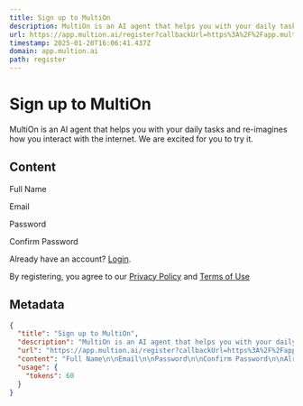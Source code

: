 ```yaml
---
title: Sign up to MultiOn
description: MultiOn is an AI agent that helps you with your daily tasks and re-imagines how you interact with the internet. We are excited for you to try it.
url: https://app.multion.ai/register?callbackUrl=https%3A%2F%2Fapp.multion.ai%2F
timestamp: 2025-01-20T16:06:41.437Z
domain: app.multion.ai
path: register
---
```


# Sign up to MultiOn


MultiOn is an AI agent that helps you with your daily tasks and re-imagines how you interact with the internet. We are excited for you to try it.


## Content

Full Name

Email

Password

Confirm Password

Already have an account? [Login](https://platform.multion.ai/login).

By registering, you agree to our [Privacy Policy](https://www.multion.ai/privacy) and [Terms of Use](https://www.multion.ai/terms)

## Metadata

```json
{
  "title": "Sign up to MultiOn",
  "description": "MultiOn is an AI agent that helps you with your daily tasks and re-imagines how you interact with the internet. We are excited for you to try it.",
  "url": "https://app.multion.ai/register?callbackUrl=https%3A%2F%2Fapp.multion.ai%2F",
  "content": "Full Name\n\nEmail\n\nPassword\n\nConfirm Password\n\nAlready have an account? [Login](https://platform.multion.ai/login).\n\nBy registering, you agree to our [Privacy Policy](https://www.multion.ai/privacy) and [Terms of Use](https://www.multion.ai/terms)",
  "usage": {
    "tokens": 60
  }
}
```
